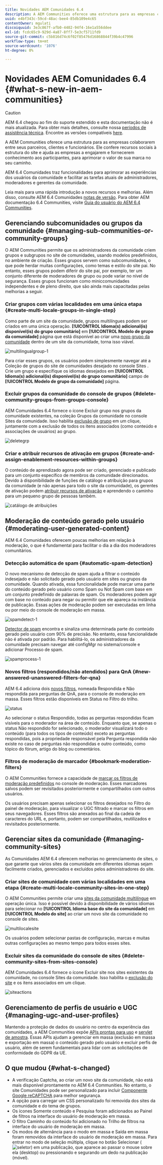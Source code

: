 ```yaml
---
title: Novidades AEM Comunidades 6.4
description: A AEM Communities oferece uma estrutura para as empresas colaborarem entre seus parceiros, clientes e funcionários.
uuid: e4bf343c-59cd-48ac-bee4-85db109e4c65
contentOwner: mgulati
discoiquuid: 3e3c867f-afb0-4402-94f4-16e1a556ddee
exl-id: fcdc65c9-929d-4a87-8ff7-5e3cf5711fd9
source-git-commit: c5b816d74c6f02f85476d16868844f39b4c47996
workflow-type: tm+mt
source-wordcount: '1076'
ht-degree: 0%

---
```


# Novidades AEM Comunidades 6.4 {#what-s-new-in-aem-communities}

>[!CAUTION]
>
>AEM 6.4 chegou ao fim do suporte estendido e esta documentação não é mais atualizada. Para obter mais detalhes, consulte nossa [períodos de assistência técnica](https://helpx.adobe.com/br/support/programs/eol-matrix.html). Encontre as versões compatíveis [here](https://experienceleague.adobe.com/docs/).

A AEM Communities oferece uma estrutura para as empresas colaborarem entre seus parceiros, clientes e funcionários. Ele confere recursos sociais à estrutura do site e ajuda as empresas a engajarem e fornecerem conhecimento aos participantes, para aprimorar o valor de sua marca no seu caminho.

AEM 6.4 Comunidades traz funcionalidades para aprimorar as experiências dos usuários da comunidade e facilitar as tarefas atuais de administradores, moderadores e gerentes da comunidade.

Leia mais para uma rápida introdução a novos recursos e melhorias. Além disso, consulte AEM 6.4 Comunidades [notas de versão](../release-notes/communities-release-notes.md). Para obter AEM documentação 6.4 Communities, visite [Guia do usuário do AEM 6.4 Communities](home.md).

## Gerenciando subcomunidades ou grupos da comunidade {#managing-sub-communities-or-community-groups}

O AEM Communities permite que os administradores da comunidade criem grupos e subgrupos no site de comunidades, usando modelos predefinidos, no ambiente de criação. Esses grupos servem como subcomunidades, o que pode herdar muitas configurações, como temas e estilo do site pai. No entanto, esses grupos podem diferir do site pai, por exemplo, ter um conjunto diferente de moderadores de grupo ou pode variar no nível de segurança. Esses grupos funcionam como miniccomunidades independentes e de pleno direito, que são ainda mais capacitadas pelas melhorias a seguir.

### Criar grupos com várias localidades em uma única etapa {#create-multi-locale-groups-in-single-step}

Como parte de um site da comunidade, grupos multilíngues podem ser criados em uma única operação. **[!UICONTROL Idioma(s) adicional(is) disponível(is) do grupo comunitário]** em **[!UICONTROL Modelo de grupo da comunidade]** página que está disponível ao criar uma [novo grupo da comunidade](groups.md) dentro de um site da comunidade, torna isso viável.

![multilingualgroup-1](assets/multilingualgroup-1.png)

Para criar esses grupos, os usuários podem simplesmente navegar até a Coleção de grupos do site de comunidades desejado no console Sites . Crie um grupo e especifique os idiomas desejados em **[!UICONTROL Idioma(s) adicional(is) disponível(is) do grupo comunitário]** campo de **[!UICONTROL Modelo de grupo da comunidade]** página.

### Excluir grupos da comunidade do console de grupos {#delete-community-groups-from-groups-console}

AEM Comunidades 6.4 fornece o ícone Excluir grupo nos grupos da comunidade existentes, na coleção Grupos da comunidade no console Sites da comunidade. Isso habilita [exclusão de grupo](groups.md#deleting-the-group) em um clique, juntamente com a exclusão de todos os itens associados (como conteúdo e associações de usuários) ao grupo.

![deletegrp](assets/deletegrp.png)

### Criar e atribuir recursos de ativação em grupos {#create-and-assign-enablement-resources-within-groups}

O conteúdo de aprendizado agora pode ser criado, gerenciado e publicado para um conjunto específico de membros da comunidade direcionados. Devido à disponibilidade de funções de catálogo e atribuição para grupos da comunidade (e não apenas para todo o site da comunidade), os gerentes de ativação podem [atribuir recursos de ativação](resource.md) e aprendendo o caminho para um pequeno grupo de pessoas também.

![catálogo de atribuições](assets/assignmentcatalog.png)

## Moderação de conteúdo gerado pelo usuário {#moderating-user-generated-content}

AEM 6.4 Comunidades oferecem poucas melhorias em relação à moderação, o que é fundamental para facilitar o dia a dia dos moderadores comunitários.

### Detecção automática de spam  {#automatic-spam-detection}

O novo mecanismo de detecção de spam ajuda a filtrar o conteúdo indesejado e não solicitado gerado pelo usuário em sites ou grupos da comunidade. Quando ativada, essa funcionalidade pode marcar uma parte do conteúdo gerado pelo usuário como Spam ou Not Spam com base em um conjunto predefinido de palavras de spam. Os moderadores podem agir com base no conteúdo para negar ou permitir que ele apareça na instância de publicação. Essas ações de moderação podem ser executadas em linha ou por meio do console de moderação em massa.

![spamdetect-1](assets/spamdetection-1.png)

[Detector de spam](moderate-ugc.md#spam-detection) encontra e sinaliza uma determinada parte do conteúdo gerado pelo usuário com 90% de precisão. No entanto, essa funcionalidade não é ativada por padrão. Para habilitá-lo, os administradores da comunidade precisam navegar até configMgr no sistema/console e adicionar Processo de spam.

![spamprocess-1](assets/spamprocess-1.png)

### Novos filtros (respondidos/não atendidos) para QnA {#new-answered-unanswered-filters-for-qna}

AEM 6.4 adiciona dois [novos filtros](moderation.md#filter-rail), nomeada Respondida e Não respondida para perguntas de QnA, para o console de moderação em massa. Esses filtros estão disponíveis em Status no Filtro do trilho.

![status](assets/statuses.png)

Ao selecionar o status Respondido, todas as perguntas respondidas ficam visíveis para o moderador na área de conteúdo. Enquanto que, se apenas o status Não respondido for selecionado, o moderador visualizará todo o conteúdo (para todos os tipos de conteúdo) exceto as perguntas respondidas, pois a propriedade responsável pela Pergunta respondida não existe no caso de perguntas não respondidas e outro conteúdo, como tópico do fórum, artigo do blog ou comentários.

### Filtros de moderação de marcador {#bookmark-moderation-filters}

O AEM Communities fornece a capacidade de [marcar os filtros de moderação predefinidos](moderation.md#filter-rail) no console de moderação. Esses marcadores salvos podem ser revisitados posteriormente e compartilhados com outros usuários.

Os usuários precisam apenas selecionar os filtros desejados no Filtro do painel de moderação, para visualizar o UGC filtrado e marcar os filtros em seus navegadores. Esses filtros são anexados ao final da cadeia de caracteres do URL e, portanto, podem ser compartilhados, reutilizados e revisitados posteriormente.

## Gerenciar sites da comunidade {#managing-community-sites}

As Comunidades AEM 6.4 oferecem melhorias no gerenciamento de sites, o que garante que vários sites da comunidade em diferentes idiomas sejam facilmente criados, gerenciados e excluídos pelos administradores do site.

### Criar sites de comunidade com várias localidades em uma etapa {#create-multi-locale-community-sites-in-one-step}

O AEM Communities permite criar uma [sites da comunidade multilíngue](create-site.md) em operação única. Isso é possível devido à disponibilidade de vários idiomas para selecionar no **[!UICONTROL Idioma base do site da comunidade]** em **[!UICONTROL Modelo do site]** ao criar um novo site da comunidade no console de sites.

![multilocalesite](assets/multilocalesite.png)

Os usuários podem selecionar pastas de configuração, marcas e muitas outras configurações ao mesmo tempo para todos esses sites.

### Excluir sites da comunidade do console de sites {#delete-community-sites-from-sites-console}

AEM Comunidades 6.4 fornece o ícone Excluir site nos sites existentes da comunidade, no console Sites da comunidade. Isso habilita o [exclusão do site](create-site.md) e os itens associados em um clique.

![siteactions](assets/siteactions.png)

## Gerenciamento de perfis de usuário e UGC {#managing-ugc-and-user-profiles}

Mantendo a proteção de dados do usuário no centro da experiência das comunidades, a AEM Communities expõe [APIs prontas para uso](user-ugc-management-service.md) e [servlet de amostra](https://github.com/Adobe-Marketing-Cloud/aem-communities-ugc-migration/tree/main/bundles/communities-ugc-management-servlet). Essas APIs ajudam a gerenciar em massa (exclusão em massa e exportação em massa) o conteúdo gerado pelo usuário e excluir perfis de usuário, além de serem fundamentais para lidar com as solicitações de conformidade do GDPR da UE.

## O que mudou {#what-s-changed}

* A verificação Captcha, ao criar um novo site da comunidade, não está mais disponível prontamente no AEM 6.4 Communities. No entanto, o site Comunidades pode ser personalizado para incluir [Componente Google reCAPTCHA](https://helpx.adobe.com/experience-manager/using/aem_recaptcha.html) para melhor segurança.
* A opção para carregar um CSS personalizado foi removida dos sites da comunidade e do tema de grupos.
* Os ícones Somente conteúdo e Pesquisa foram adicionados ao Painel de filtros na interface do usuário de moderação em massa.
* O filtro Caminho do conteúdo foi adicionado no Trilho de filtros na interface do usuário de moderação em massa.
* Os modos de alternância para o modo em massa e Saída em massa foram removidos da interface do usuário de moderação em massa. Para entrar no modo de seleção múltipla, clique no botão Selecionar ( ![seletor](assets/selecticon.png)) em uma publicação, que aparece ao passar o mouse sobre ela (desktop) ou pressionando e segurando um dedo na publicação (móvel).
